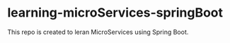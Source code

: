 ﻿# learning-microServices-springBoot

This  repo is created to leran MicroServices using Spring Boot.
